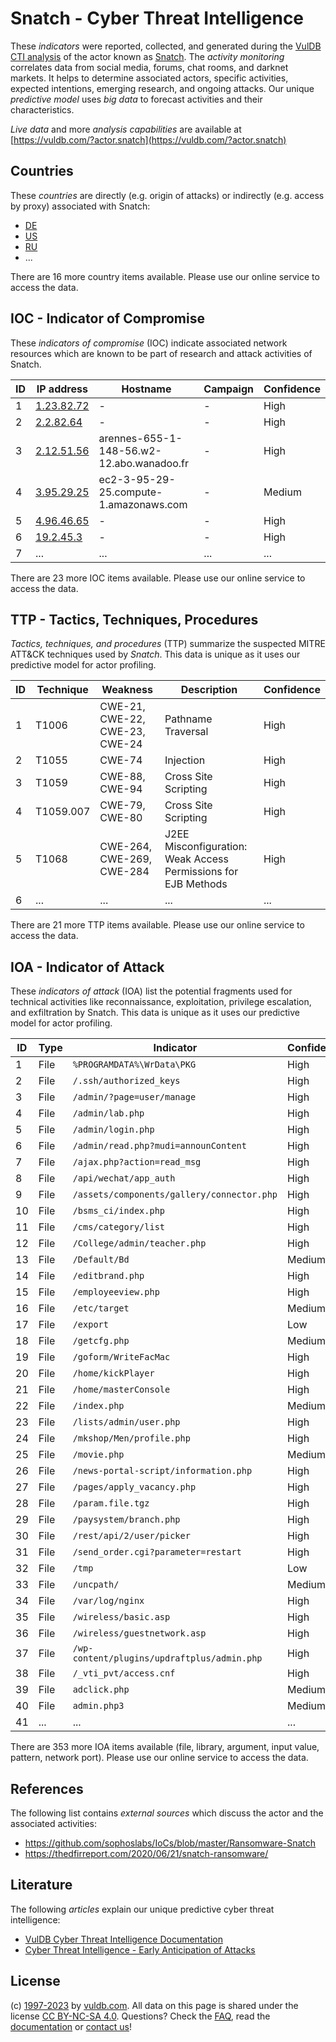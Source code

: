 # Snatch - Cyber Threat Intelligence

These _indicators_ were reported, collected, and generated during the [VulDB CTI analysis](https://vuldb.com/?kb.cti) of the actor known as [Snatch](https://vuldb.com/?actor.snatch). The _activity monitoring_ correlates data from social media, forums, chat rooms, and darknet markets. It helps to determine associated actors, specific activities, expected intentions, emerging research, and ongoing attacks. Our unique _predictive model_ uses _big data_ to forecast activities and their characteristics.

_Live data_ and more _analysis capabilities_ are available at [https://vuldb.com/?actor.snatch](https://vuldb.com/?actor.snatch)

## Countries

These _countries_ are directly (e.g. origin of attacks) or indirectly (e.g. access by proxy) associated with Snatch:

* [DE](https://vuldb.com/?country.de)
* [US](https://vuldb.com/?country.us)
* [RU](https://vuldb.com/?country.ru)
* ...

There are 16 more country items available. Please use our online service to access the data.

## IOC - Indicator of Compromise

These _indicators of compromise_ (IOC) indicate associated network resources which are known to be part of research and attack activities of Snatch.

ID | IP address | Hostname | Campaign | Confidence
-- | ---------- | -------- | -------- | ----------
1 | [1.23.82.72](https://vuldb.com/?ip.1.23.82.72) | - | - | High
2 | [2.2.82.64](https://vuldb.com/?ip.2.2.82.64) | - | - | High
3 | [2.12.51.56](https://vuldb.com/?ip.2.12.51.56) | arennes-655-1-148-56.w2-12.abo.wanadoo.fr | - | High
4 | [3.95.29.25](https://vuldb.com/?ip.3.95.29.25) | ec2-3-95-29-25.compute-1.amazonaws.com | - | Medium
5 | [4.96.46.65](https://vuldb.com/?ip.4.96.46.65) | - | - | High
6 | [19.2.45.3](https://vuldb.com/?ip.19.2.45.3) | - | - | High
7 | ... | ... | ... | ...

There are 23 more IOC items available. Please use our online service to access the data.

## TTP - Tactics, Techniques, Procedures

_Tactics, techniques, and procedures_ (TTP) summarize the suspected MITRE ATT&CK techniques used by _Snatch_. This data is unique as it uses our predictive model for actor profiling.

ID | Technique | Weakness | Description | Confidence
-- | --------- | -------- | ----------- | ----------
1 | T1006 | CWE-21, CWE-22, CWE-23, CWE-24 | Pathname Traversal | High
2 | T1055 | CWE-74 | Injection | High
3 | T1059 | CWE-88, CWE-94 | Cross Site Scripting | High
4 | T1059.007 | CWE-79, CWE-80 | Cross Site Scripting | High
5 | T1068 | CWE-264, CWE-269, CWE-284 | J2EE Misconfiguration: Weak Access Permissions for EJB Methods | High
6 | ... | ... | ... | ...

There are 21 more TTP items available. Please use our online service to access the data.

## IOA - Indicator of Attack

These _indicators of attack_ (IOA) list the potential fragments used for technical activities like reconnaissance, exploitation, privilege escalation, and exfiltration by Snatch. This data is unique as it uses our predictive model for actor profiling.

ID | Type | Indicator | Confidence
-- | ---- | --------- | ----------
1 | File | `%PROGRAMDATA%\WrData\PKG` | High
2 | File | `/.ssh/authorized_keys` | High
3 | File | `/admin/?page=user/manage` | High
4 | File | `/admin/lab.php` | High
5 | File | `/admin/login.php` | High
6 | File | `/admin/read.php?mudi=announContent` | High
7 | File | `/ajax.php?action=read_msg` | High
8 | File | `/api/wechat/app_auth` | High
9 | File | `/assets/components/gallery/connector.php` | High
10 | File | `/bsms_ci/index.php` | High
11 | File | `/cms/category/list` | High
12 | File | `/College/admin/teacher.php` | High
13 | File | `/Default/Bd` | Medium
14 | File | `/editbrand.php` | High
15 | File | `/employeeview.php` | High
16 | File | `/etc/target` | Medium
17 | File | `/export` | Low
18 | File | `/getcfg.php` | Medium
19 | File | `/goform/WriteFacMac` | High
20 | File | `/home/kickPlayer` | High
21 | File | `/home/masterConsole` | High
22 | File | `/index.php` | Medium
23 | File | `/lists/admin/user.php` | High
24 | File | `/mkshop/Men/profile.php` | High
25 | File | `/movie.php` | Medium
26 | File | `/news-portal-script/information.php` | High
27 | File | `/pages/apply_vacancy.php` | High
28 | File | `/param.file.tgz` | High
29 | File | `/paysystem/branch.php` | High
30 | File | `/rest/api/2/user/picker` | High
31 | File | `/send_order.cgi?parameter=restart` | High
32 | File | `/tmp` | Low
33 | File | `/uncpath/` | Medium
34 | File | `/var/log/nginx` | High
35 | File | `/wireless/basic.asp` | High
36 | File | `/wireless/guestnetwork.asp` | High
37 | File | `/wp-content/plugins/updraftplus/admin.php` | High
38 | File | `/_vti_pvt/access.cnf` | High
39 | File | `adclick.php` | Medium
40 | File | `admin.php3` | Medium
41 | ... | ... | ...

There are 353 more IOA items available (file, library, argument, input value, pattern, network port). Please use our online service to access the data.

## References

The following list contains _external sources_ which discuss the actor and the associated activities:

* https://github.com/sophoslabs/IoCs/blob/master/Ransomware-Snatch
* https://thedfirreport.com/2020/06/21/snatch-ransomware/

## Literature

The following _articles_ explain our unique predictive cyber threat intelligence:

* [VulDB Cyber Threat Intelligence Documentation](https://vuldb.com/?kb.cti)
* [Cyber Threat Intelligence - Early Anticipation of Attacks](https://www.scip.ch/en/?labs.20201022)

## License

(c) [1997-2023](https://vuldb.com/?kb.changelog) by [vuldb.com](https://vuldb.com/?kb.about). All data on this page is shared under the license [CC BY-NC-SA 4.0](https://creativecommons.org/licenses/by-nc-sa/4.0/). Questions? Check the [FAQ](https://vuldb.com/?kb.faq), read the [documentation](https://vuldb.com/?kb) or [contact us](https://vuldb.com/?contact)!

